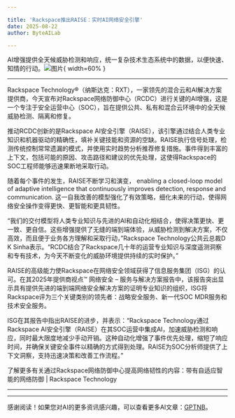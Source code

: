 ```yaml
---

title: 'Rackspace推出RAISE：实时AI网络安全引擎'
date: 2025-08-22
author: ByteAILab

---
```


AI增强提供全天候威胁检测和响应，统一复杂技术生态系统中的数据，以便快速、知情的行动。![图片](https://ai-techpark.com/wp-content/uploads/Rackspace.jpg){ width=60% }

---
Rackspace Technology®（纳斯达克：RXT），一家领先的混合云和AI解决方案提供商，今天宣布对Rackspace网络防御中心（RCDC）进行关键的AI增强，这是一个专注于安全运营中心（SOC），旨在提供公共、私有和混合云环境中的全天候威胁检测、隔离和修复。

推动RCDC创新的是Rackspace AI安全引擎（RAISE），该引擎通过结合人类专业知识和机器驱动的精确性，填补关键技能和资源的空缺。RAISE执行信号处理，检测传统控制常常遗漏的模式，并使用实时趋势分析推荐修复措施。事件得到丰富的上下文，包括可能的原因、攻击路径和建议的优先处理，这使得Rackspace的SOC工程师能够迅速果断地采取行动。

随着每个事件的发生，RAISE不断学习和演变， enabling a closed-loop model of adaptive intelligence that continuously improves detection, response and communication. 这一自我改善的模型强化了有效策略，细化未来的行动，使得网络安全操作变得更快、更智能和更具韧性。

“我们的交付模型将人类专业知识与先进的AI和自动化相结合，使得决策更快、更一致、更自信。这些增强提供了无缝的端到端体验，从威胁检测到解决方案，不仅高效，而且便于业务各方理解和采取行动，”Rackspace Technology公共云总裁D K Sinha表示。“RCDC结合了Rackspace几十年的运营专业知识与深度遥测洞察和专有技术，为今天不断变化的威胁环境提供持续的实时保护。”

RAISE的高级能力使Rackspace在网络安全领域获得了信息服务集团（ISG）的认可。在其2025年提供商视点™ 网络安全 – 服务与解决方案报告中，该报告突出显示具有提供先进的端到端网络安全解决方案的证明专业知识的组织，ISG将Rackspace评为三个关键类别的领先者：战略安全服务、新一代SOC MDR服务和技术安全服务。

ISG在其报告中指出RAISE的进步，并表示：“Rackspace Technology通过Rackspace AI安全引擎（RAISE）在其SOC运营中集成AI，加速威胁检测和响应，同时最大限度地减少手动开销。这种自动化增强了事件优先处理，缩短了响应时间，并确保关键安全事件以精确的方式得到处理。RAISE为SOC分析师提供了上下文洞察，支持迅速决策和改善工作流程。”

了解更多有关通过Rackspace网络防御中心提高网络韧性的内容：带有自适应智能的网络防御 | Rackspace Technology

---
---
感谢阅读！如果您对AI的更多资讯感兴趣，可以查看更多AI文章：[GPTNB](https://gptnb.com)。
